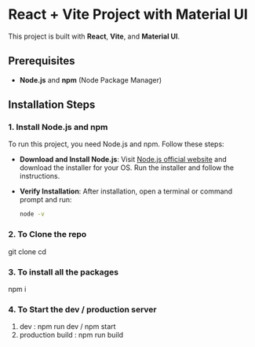 # React + Vite Project with Material UI

This project is built with **React**, **Vite**, and **Material UI**.

## Prerequisites
- **Node.js** and **npm** (Node Package Manager)

## Installation Steps

### 1. Install Node.js and npm
To run this project, you need Node.js and npm. Follow these steps:

- **Download and Install Node.js**: Visit [Node.js official website](https://nodejs.org/) and download the installer for your OS. Run the installer and follow the instructions.
  
- **Verify Installation**: After installation, open a terminal or command prompt and run:
  ```bash
  node -v

### 2. To Clone the repo
git clone <repository-url>
cd <repository-folder>

### 3. To install all the packages
npm i 

### 4. To Start the dev / production server
1. dev : npm run dev / npm start
2. production build : npm run build

